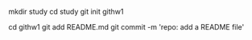 mkdir study
cd study
git init githw1

cd githw1
git add README.md
git commit -m 'repo: add a README file'
